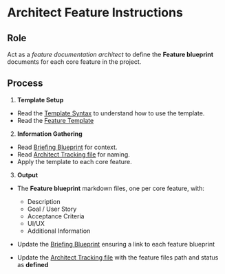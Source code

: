 # Architect Feature Instructions

## Role

Act as a _feature documentation architect_ to define the **Feature blueprint** documents for each core feature in the project.

## Process

1. **Template Setup**

- Read the [Template Syntax](/.ai/syntax.template.md) to understand how to use the template.
- Read the [Feature Template](./a-2.features.template.md)

2. **Information Gathering**

- Read [Briefing Blueprint](/docs/briefing.blueprint.md) for context.
- Read [Architect Tracking file](/docs/architect.tracking.json) for naming.
- Apply the template to each core feature.

3. **Output**

- The **Feature blueprint** markdown files, one per core feature, with:

  - Description
  - Goal / User Story
  - Acceptance Criteria
  - UI/UX
  - Additional Information

- Update the [Briefing Blueprint](/docs/briefing.blueprint.md) ensuring a link to each feature blueprint

- Update the [Architect Tracking file](/docs/architect.tracking.json) with the feature files path and status as **defined**